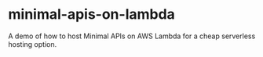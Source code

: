 # minimal-apis-on-lambda
A demo of how to host Minimal APIs on AWS Lambda for a cheap serverless hosting option.
